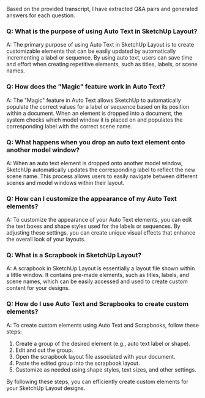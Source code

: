Based on the provided transcript, I have extracted Q&A pairs and generated answers for each question.

### Q: What is the purpose of using Auto Text in SketchUp Layout?

A: The primary purpose of using Auto Text in SketchUp Layout is to create customizable elements that can be easily updated by automatically incrementing a label or sequence. By using auto text, users can save time and effort when creating repetitive elements, such as titles, labels, or scene names.

### Q: How does the "Magic" feature work in Auto Text?

A: The "Magic" feature in Auto Text allows SketchUp to automatically populate the correct values for a label or sequence based on its position within a document. When an element is dropped into a document, the system checks which model window it is placed on and populates the corresponding label with the correct scene name.

### Q: What happens when you drop an auto text element onto another model window?

A: When an auto text element is dropped onto another model window, SketchUp automatically updates the corresponding label to reflect the new scene name. This process allows users to easily navigate between different scenes and model windows within their layout.

### Q: How can I customize the appearance of my Auto Text elements?

A: To customize the appearance of your Auto Text elements, you can edit the text boxes and shape styles used for the labels or sequences. By adjusting these settings, you can create unique visual effects that enhance the overall look of your layouts.

### Q: What is a Scrapbook in SketchUp Layout?

A: A scrapbook in SketchUp Layout is essentially a layout file shown within a little window. It contains pre-made elements, such as titles, labels, and scene names, which can be easily accessed and used to create custom content for your designs.

### Q: How do I use Auto Text and Scrapbooks to create custom elements?

A: To create custom elements using Auto Text and Scrapbooks, follow these steps:
1. Create a group of the desired element (e.g., auto text label or shape).
2. Edit and cut the group.
3. Open the scrapbook layout file associated with your document.
4. Paste the edited group into the scrapbook layout.
5. Customize as needed using shape styles, text sizes, and other settings.

By following these steps, you can efficiently create custom elements for your SketchUp Layout designs.